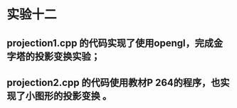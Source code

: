 # 实验十二

## projection1.cpp 的代码实现了使用opengl，完成金字塔的投影变换实验；

## projection2.cpp 的代码使用教材P 264的程序，也实现了小图形的投影变换 。